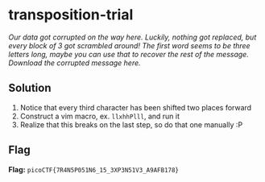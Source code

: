 # transposition-trial
*Our data got corrupted on the way here. Luckily, nothing got replaced, but every block of 3 got scrambled around! The first word seems to be three letters long, maybe you can use that to recover the rest of the message. Download the corrupted message here.*

## Solution
1. Notice that every third character has been shifted two places forward
2. Construct a vim macro, ex. `llxhhPlll`, and run it
3. Realize that this breaks on the last step, so do that one manually :P


## Flag
**Flag:** `picoCTF{7R4N5P051N6_15_3XP3N51V3_A9AFB178}`
